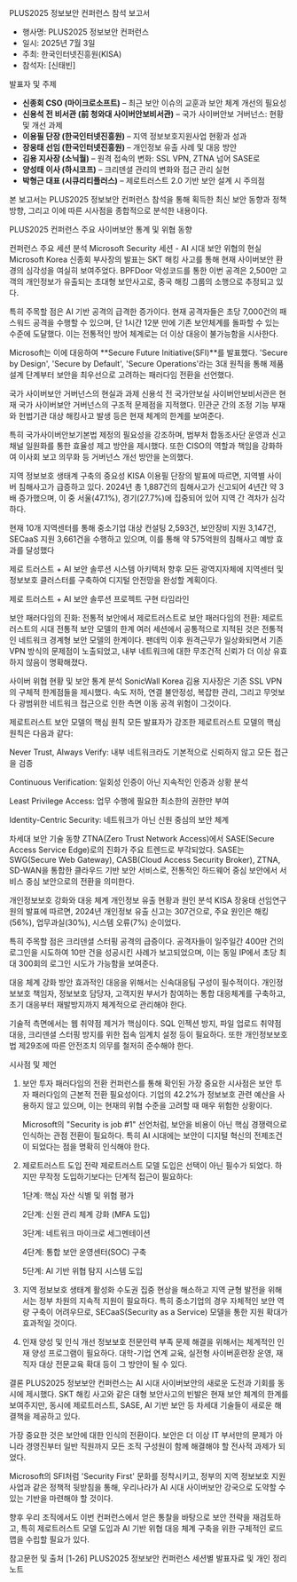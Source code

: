 PLUS2025 정보보안 컨퍼런스 참석 보고서

- 행사명: PLUS2025 정보보안 컨퍼런스
- 일시: 2025년 7월 3일
- 주최: 한국인터넷진흥원(KISA)
- 참석자: [신태빈]

 발표자 및 주제
- **신종회 CSO (마이크로소프트)** – 최근 보안 이슈의 교훈과 보안 체계 개선의 필요성  
- **신용석 전 비서관 (前 청와대 사이버안보비서관)** – 국가 사이버안보 거버넌스: 현황 및 개선 과제  
- **이용필 단장 (한국인터넷진흥원)** – 지역 정보보호지원사업 현황과 성과  
- **장웅태 선임 (한국인터넷진흥원)** – 개인정보 유출 사례 및 대응 방안  
- **김용 지사장 (소닉월)** – 원격 접속의 변화: SSL VPN, ZTNA 넘어 SASE로  
- **양성태 이사 (하시코프)** – 크리덴셜 관리의 변화와 접근 관리 실현  
- **박형근 대표 (시큐리티플러스)** – 제로트러스트 2.0 기반 보안 설계 시 주의점

본 보고서는 PLUS2025 정보보안 컨퍼런스 참석을 통해 획득한 최신 보안 동향과 정책 방향, 그리고 이에 따른 시사점을 종합적으로 분석한 내용이다.







PLUS2025 컨퍼런스 주요 사이버보안 통계 및 위협 동향

컨퍼런스 주요 세션 분석
Microsoft Security 세션 - AI 시대 보안 위협의 현실
Microsoft Korea 신종회 부사장의 발표는 SKT 해킹 사고를 통해 현재 사이버보안 환경의 심각성을 여실히 보여주었다. BPFDoor 악성코드를 통한 이번 공격은 2,500만 고객의 개인정보가 유출되는 초대형 보안사고로, 중국 해킹 그룹의 소행으로 추정되고 있다.

특히 주목할 점은 AI 기반 공격의 급격한 증가이다. 현재 공격자들은 초당 7,000건의 패스워드 공격을 수행할 수 있으며, 단 1시간 12분 만에 기존 보안체계를 돌파할 수 있는 수준에 도달했다. 이는 전통적인 방어 체계로는 더 이상 대응이 불가능함을 시사한다.

Microsoft는 이에 대응하여 **Secure Future Initiative(SFI)**를 발표했다. 'Secure by Design', 'Secure by Default', 'Secure Operations'라는 3대 원칙을 통해 제품 설계 단계부터 보안을 최우선으로 고려하는 패러다임 전환을 선언했다.

국가 사이버보안 거버넌스의 현실과 과제
신용석 전 국가안보실 사이버안보비서관은 현재 국가 사이버보안 거버넌스의 구조적 문제점을 지적했다. 민관군 간의 조정 기능 부재와 헌법기관 대상 해킹사고 발생 등은 현재 체계의 한계를 보여준다.

특히 국가사이버안보기본법 제정의 필요성을 강조하며, 범부처 합동조사단 운영과 신고채널 일원화를 통한 효율성 제고 방안을 제시했다. 또한 CISO의 역할과 책임을 강화하여 이사회 보고 의무화 등 거버넌스 개선 방안을 논의했다.

지역 정보보호 생태계 구축의 중요성
KISA 이용필 단장의 발표에 따르면, 지역별 사이버 침해사고가 급증하고 있다. 2024년 총 1,887건의 침해사고가 신고되어 4년간 약 3배 증가했으며, 이 중 서울(47.1%), 경기(27.7%)에 집중되어 있어 지역 간 격차가 심각하다.

현재 10개 지역센터를 통해 중소기업 대상 컨설팅 2,593건, 보안장비 지원 3,147건, SECaaS 지원 3,661건을 수행하고 있으며, 이를 통해 약 575억원의 침해사고 예방 효과를 달성했다

제로 트러스트 + AI 보안 솔루션 시스템 아키텍처
향후 모든 광역지자체에 지역센터 및 정보보호 클러스터를 구축하여 디지털 안전망을 완성할 계획이다.

제로 트러스트 + AI 보안 솔루션 프로젝트 구현 타임라인



보안 패러다임의 진화: 전통적 보안에서 제로트러스트로
보안 패러다임의 전환: 제로트러스트의 시대
전통적 보안 모델의 한계
여러 세션에서 공통적으로 지적된 것은 전통적인 네트워크 경계형 보안 모델의 한계이다. 팬데믹 이후 원격근무가 일상화되면서 기존 VPN 방식의 문제점이 노출되었고, 내부 네트워크에 대한 무조건적 신뢰가 더 이상 유효하지 않음이 명확해졌다.



사이버 위협 현황 및 보안 통계 분석
SonicWall Korea 김용 지사장은 기존 SSL VPN의 구체적 한계점들을 제시했다. 속도 저하, 연결 불안정성, 복잡한 관리, 그리고 무엇보다 광범위한 네트워크 접근으로 인한 측면 이동 공격 위험이 그것이다.

제로트러스트 보안 모델의 핵심 원칙
모든 발표자가 강조한 제로트러스트 모델의 핵심 원칙은 다음과 같다:

Never Trust, Always Verify: 내부 네트워크라도 기본적으로 신뢰하지 않고 모든 접근을 검증

Continuous Verification: 일회성 인증이 아닌 지속적인 인증과 상황 분석

Least Privilege Access: 업무 수행에 필요한 최소한의 권한만 부여

Identity-Centric Security: 네트워크가 아닌 신원 중심의 보안 체계

차세대 보안 기술 동향
ZTNA(Zero Trust Network Access)에서 SASE(Secure Access Service Edge)로의 진화가 주요 트렌드로 부각되었다. SASE는 SWG(Secure Web Gateway), CASB(Cloud Access Security Broker), ZTNA, SD-WAN을 통합한 클라우드 기반 보안 서비스로, 전통적인 하드웨어 중심 보안에서 서비스 중심 보안으로의 전환을 의미한다.

개인정보보호 강화와 대응 체계
개인정보 유출 현황과 원인 분석
KISA 장웅태 선임연구원의 발표에 따르면, 2024년 개인정보 유출 신고는 307건으로, 주요 원인은 해킹(56%), 업무과실(30%), 시스템 오류(7%) 순이었다.

특히 주목할 점은 크리덴셜 스터핑 공격의 급증이다. 공격자들이 일주일간 400만 건의 로그인을 시도하여 10만 건을 성공시킨 사례가 보고되었으며, 이는 동일 IP에서 초당 최대 300회의 로그인 시도가 가능함을 보여준다.

대응 체계 강화 방안
효과적인 대응을 위해서는 신속대응팀 구성이 필수적이다. 개인정보보호 책임자, 정보보호 담당자, 고객지원 부서가 참여하는 통합 대응체계를 구축하고, 초기 대응부터 재발방지까지 체계적으로 관리해야 한다.

기술적 측면에서는 웹 취약점 제거가 핵심이다. SQL 인젝션 방지, 파일 업로드 취약점 대응, 크리덴셜 스터핑 방지를 위한 접속 임계치 설정 등이 필요하다. 또한 개인정보보호법 제29조에 따른 안전조치 의무를 철저히 준수해야 한다.

시사점 및 제언
1. 보안 투자 패러다임의 전환
컨퍼런스를 통해 확인된 가장 중요한 시사점은 보안 투자 패러다임의 근본적 전환 필요성이다. 기업의 42.2%가 정보보호 관련 예산을 사용하지 않고 있으며, 이는 현재의 위협 수준을 고려할 때 매우 위험한 상황이다.

   Microsoft의 "Security is job #1" 선언처럼, 보안을 비용이 아닌 핵심 경쟁력으로 인식하는 관점 전환이 필요하다. 특히 AI 시대에는 보안이 디지털 혁신의 전제조건이 되었다는 점을 명확히 인식해야 한다.

2. 제로트러스트 도입 전략
제로트러스트 모델 도입은 선택이 아닌 필수가 되었다. 하지만 무작정 도입하기보다는 단계적 접근이 필요하다:

   1단계: 핵심 자산 식별 및 위험 평가

   2단계: 신원 관리 체계 강화 (MFA 도입)

   3단계: 네트워크 마이크로 세그멘테이션

   4단계: 통합 보안 운영센터(SOC) 구축

   5단계: AI 기반 위협 탐지 시스템 도입

3. 지역 정보보호 생태계 활성화
수도권 집중 현상을 해소하고 지역 균형 발전을 위해서는 정부 차원의 지속적 지원이 필요하다. 특히 중소기업의 경우 자체적인 보안 역량 구축이 어려우므로, SECaaS(Security as a Service) 모델을 통한 지원 확대가 효과적일 것이다.

4. 인재 양성 및 인식 개선
정보보호 전문인력 부족 문제 해결을 위해서는 체계적인 인재 양성 프로그램이 필요하다. 대학-기업 연계 교육, 실전형 사이버훈련장 운영, 재직자 대상 전문교육 확대 등이 그 방안이 될 수 있다.

결론
PLUS2025 정보보안 컨퍼런스는 AI 시대 사이버보안의 새로운 도전과 기회를 동시에 제시했다. SKT 해킹 사고와 같은 대형 보안사고의 빈발은 현재 보안 체계의 한계를 보여주지만, 동시에 제로트러스트, SASE, AI 기반 보안 등 차세대 기술들이 새로운 해결책을 제공하고 있다.

가장 중요한 것은 보안에 대한 인식의 전환이다. 보안은 더 이상 IT 부서만의 문제가 아니라 경영진부터 일반 직원까지 모든 조직 구성원이 함께 해결해야 할 전사적 과제가 되었다.

Microsoft의 SFI처럼 'Security First' 문화를 정착시키고, 정부의 지역 정보보호 지원사업과 같은 정책적 뒷받침을 통해, 우리나라가 AI 시대 사이버보안 강국으로 도약할 수 있는 기반을 마련해야 할 것이다.

향후 우리 조직에서도 이번 컨퍼런스에서 얻은 통찰을 바탕으로 보안 전략을 재검토하고, 특히 제로트러스트 모델 도입과 AI 기반 위협 대응 체계 구축을 위한 구체적인 로드맵을 수립할 필요가 있다.

참고문헌 및 출처
[1-26] PLUS2025 정보보안 컨퍼런스 세션별 발표자료 및 개인 정리 노트


